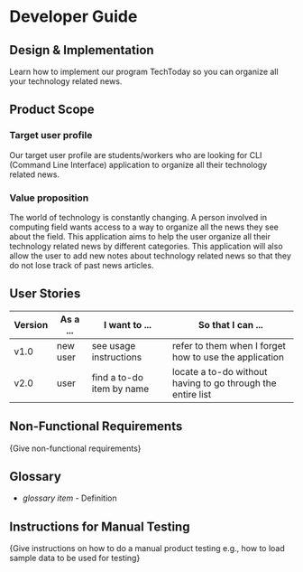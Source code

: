 # Developer Guide

## Design & Implementation

Learn how to implement our program TechToday so you can organize all your technology related news. 


## Product Scope
### Target user profile

Our target user profile are students/workers who are looking for CLI (Command Line Interface) application to organize all 
their technology related news. 

### Value proposition

The world of technology is constantly changing. A person involved in computing field wants access to a way to organize all the news they see about the field. This application aims to help the user organize all their technology related news by different categories. This application will also allow the user to add new notes about technology related news so that they do not lose track of past news articles. 

## User Stories

|Version| As a ... | I want to ... | So that I can ...|
|--------|----------|---------------|------------------|
|v1.0|new user|see usage instructions|refer to them when I forget how to use the application|
|v2.0|user|find a to-do item by name|locate a to-do without having to go through the entire list|

## Non-Functional Requirements

{Give non-functional requirements}

## Glossary

* *glossary item* - Definition

## Instructions for Manual Testing

{Give instructions on how to do a manual product testing e.g., how to load sample data to be used for testing}
